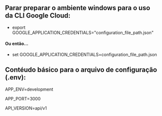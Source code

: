 ## Parar preparar o ambiente windows para o uso da CLI Google Cloud: 

- export GOOGLE_APPLICATION_CREDENTIALS="configuration_file_path.json"

#### Ou então...

- set GOOGLE_APPLICATION_CREDENTIALS=configuration_file_path.json

## Contéudo básico para o arquivo de configuração (.env):

APP_ENV=development

APP_PORT=3000

API_VERSION=api/v1

